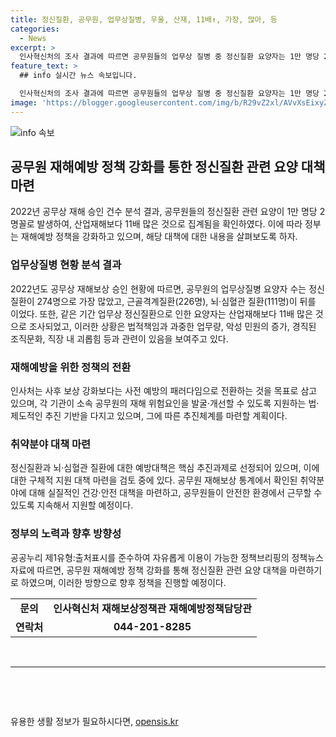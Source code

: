 ```yaml
---
title: 정신질환, 공무원, 업무상질병, 우울, 산재, 11배↑, 가장, 많아, 등
categories:
  - News
excerpt: >
  인사혁신처의 조사 결과에 따르면 공무원들의 업무상 질병 중 정신질환 요양자는 1만 명당 2명꼴로, 이는 산업재해의 11배에 해당한다. 특히 정신질환으로 인한 사망률은 산업재해보다 9배 높았다. 이에 따라 인사처는 사후 보상이 아닌 사전 예방에 초점을 맞춘 종합계획을 추진 중이며, 공무원의 재해 위험요인을 발굴하고 자율 예방체계를 구축하는 등 구체적인 대책을 마련하고 있다. 
feature_text: >
  ## info 실시간 뉴스 속보입니다.

  인사혁신처의 조사 결과에 따르면 공무원들의 업무상 질병 중 정신질환 요양자는 1만 명당 2명꼴로, 이는 산업재해의 11배에 해당한다. 특히 정신질환으로 인한 사망률은 산업재해보다 9배 높았다. 이에 따라 인사처는 사후 보상이 아닌 사전 예방에 초점을 맞춘 종합계획을 추진 중이며, 공무원의 재해 위험요인을 발굴하고 자율 예방체계를 구축하는 등 구체적인 대책을 마련하고 있다. 
image: 'https://blogger.googleusercontent.com/img/b/R29vZ2xl/AVvXsEixyZcFfHzMRdzZMjFBmAUKJYCLCGyLL1o632UiGVXcaFdKo_bkvkuCioo0uUKlGfBVcT3P84aROyZIXSBEx3Aw5nCQ3pTgDom1WDC4m8eifvWiAmWEEVb4x6G_l8C0QH225ldMjyaFvpxGEBGNO37VmDTDMHGhJPq73UglMfDca1-0aw/s1600/blogspot.png'
---
```


<p><img src="https://blogger.googleusercontent.com/img/b/R29vZ2xl/AVvXsEixyZcFfHzMRdzZMjFBmAUKJYCLCGyLL1o632UiGVXcaFdKo_bkvkuCioo0uUKlGfBVcT3P84aROyZIXSBEx3Aw5nCQ3pTgDom1WDC4m8eifvWiAmWEEVb4x6G_l8C0QH225ldMjyaFvpxGEBGNO37VmDTDMHGhJPq73UglMfDca1-0aw/s1600/blogspot.png" alt="info 속보" /></p>

<h2 data-ke-size="size26">공무원 재해예방 정책 강화를 통한 정신질환 관련 요양 대책 마련</h2>

<p data-ke-size="size16">2022년 공무상 재해 승인 건수 분석 결과, 공무원들의 정신질환 관련 요양이 1만 명당 2명꼴로 발생하여, 산업재해보다 11배 많은 것으로 집계됨을 확인하였다. 이에 따라 정부는 재해예방 정책을 강화하고 있으며, 해당 대책에 대한 내용을 살펴보도록 하자.</p>

<h3 data-ke-size="size24">업무상질병 현황 분석 결과</h3>

<p data-ke-size="size16">2022년도 공무상 재해보상 승인 현황에 따르면, 공무원의 업무상질병 요양자 수는 정신질환이 274명으로 가장 많았고, 근골격계질환(226명), 뇌·심혈관 질환(111명)이 뒤를 이었다. 또한, 같은 기간 업무상 정신질환으로 인한 요양자는 산업재해보다 11배 많은 것으로 조사되었고, 이러한 상황은 법적책임과 과중한 업무량, 악성 민원의 증가, 경직된 조직문화, 직장 내 괴롭힘 등과 관련이 있음을 보여주고 있다.</p>

<h3 data-ke-size="size24">재해예방을 위한 정책의 전환</h3>

<p data-ke-size="size16">인사처는 사후 보상 강화보다는 사전 예방의 패러다임으로 전환하는 것을 목표로 삼고 있으며, 각 기관이 소속 공무원의 재해 위험요인을 발굴·개선할 수 있도록 지원하는 법·제도적인 추진 기반을 다지고 있으며, 그에 따른 추진체계를 마련할 계획이다.</p>

<h3 data-ke-size="size24">취약분야 대책 마련</h3>

<p data-ke-size="size16">정신질환과 뇌·심혈관 질환에 대한 예방대책은 핵심 추진과제로 선정되어 있으며, 이에 대한 구체적 지원 대책 마련을 검토 중에 있다. 공무원 재해보상 통계에서 확인된 취약분야에 대해 실질적인 건강·안전 대책을 마련하고, 공무원들이 안전한 환경에서 근무할 수 있도록 지속해서 지원할 예정이다.</p>

<h3 data-ke-size="size24">정부의 노력과 향후 방향성</h3>

<p data-ke-size="size16">공공누리 제1유형:출처표시를 준수하여 자유롭게 이용이 가능한 정책브리핑의 정책뉴스 자료에 따르면, 공무원 재해예방 정책 강화를 통해 정신질환 관련 요양 대책을 마련하기로 하였으며, 이러한 방향으로 향후 정책을 진행할 예정이다.</p>

<table>
    <tbody>
        <tr>
            <td style="text-align: center; height: 23px;"><b>문의</b></td>
            <td style="text-align: center; height: 23px;"><b>인사혁신처 재해보상정책관 재해예방정책담당관</b></td>
        </tr>
        <tr>
            <td style="text-align: center; height: 23px;"><b>연락처</b></td>
            <td style="text-align: center; height: 23px;"><b>044-201-8285</b></td>
        </tr>
    </tbody>
</table>

<p data-ke-size="size16">&nbsp;</p>

<hr>

<p data-ke-size="size16">&nbsp;</p>

<p data-ke-size="size16">&nbsp;</p>
유용한 생활 정보가 필요하시다면, <a href="https://opensis.kr" rel="dofollow">opensis.kr</a>


